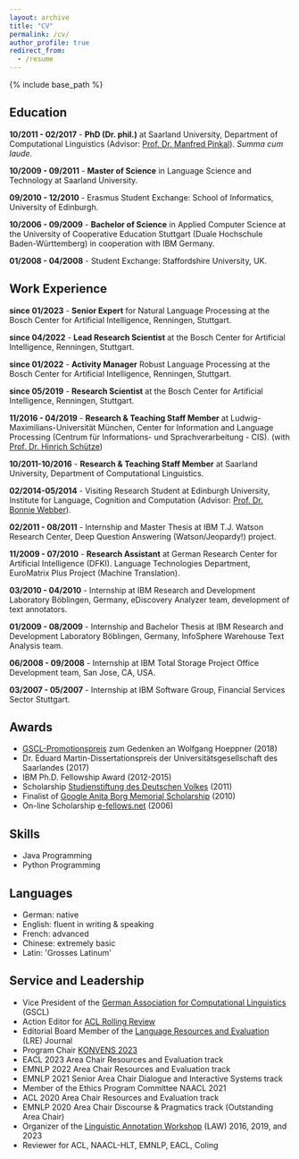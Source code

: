 ```yaml
---
layout: archive
title: "CV"
permalink: /cv/
author_profile: true
redirect_from:
  - /resume
---
```


{% include base_path %}


Education
--------
**10/2011 - 02/2017** -
**PhD (Dr. phil.)** at Saarland University, Department of Computational Linguistics (Advisor: [Prof. Dr. Manfred Pinkal](https://www.coli.uni-saarland.de/~pinkal/en/page.php)). *Summa cum laude.*

**10/2009 - 09/2011** -
**Master of Science** in Language Science and Technology at Saarland University.
 
**09/2010 - 12/2010** -
Erasmus Student Exchange: School of Informatics, University of Edinburgh.

**10/2006 - 09/2009** -
**Bachelor of Science** in Applied Computer Science at the University of Cooperative Education Stuttgart (Duale Hochschule Baden-Württemberg) in cooperation with IBM Germany.

**01/2008 - 04/2008** -
Student Exchange: Staffordshire University, UK.

Work Experience
--------
**since 01/2023** - **Senior Expert** for Natural Language Processing at the Bosch Center for Artificial Intelligence, Renningen, Stuttgart.

**since 04/2022** - **Lead Research Scientist** at the Bosch Center for Artificial Intelligence, Renningen, Stuttgart.

**since 01/2022** -
**Activity Manager** Robust Language Processing at the Bosch Center for Artificial Intelligence, Renningen, Stuttgart.

**since 05/2019** -
**Research Scientist** at the Bosch Center for Artificial Intelligence, Renningen, Stuttgart.

**11/2016 - 04/2019** -
**Research & Teaching Staff Member** at Ludwig-Maximilians-Universität München, Center for Information and Language Processing (Centrum für Informations- und Sprachverarbeitung - CIS). (with [Prof. Dr. Hinrich Schütze](https://www.cis.uni-muenchen.de/schuetze/))

**10/2011-10/2016** -
**Research & Teaching Staff Member** at Saarland University, Department of Computational Linguistics.

**02/2014-05/2014** -
Visiting Research Student at Edinburgh University, Institute for Language, Cognition and Computation (Advisor: [Prof. Dr. Bonnie Webber](https://homepages.inf.ed.ac.uk/bonnie/)).

**02/2011 - 08/2011** -
Internship and Master Thesis at IBM T.J. Watson Research Center, Deep Question Answering (Watson/Jeopardy!) project.

**11/2009 - 07/2010** -
**Research Assistant** at German Research Center for Artificial Intelligence (DFKI). Language Technologies Department, EuroMatrix Plus Project (Machine Translation).

**03/2010 - 04/2010** -
Internship at IBM Research and Development Laboratory Böblingen, Germany, eDiscovery Analyzer team, development of text annotators.

**01/2009 - 08/2009** -
Internship and Bachelor Thesis at IBM Research and Development Laboratory Böblingen, Germany, InfoSphere Warehouse Text Analysis team.

**06/2008 - 09/2008** -
Internship at IBM Total Storage Project Office Development team, San Jose, CA, USA. 

**03/2007 - 05/2007** -
Internship at IBM Software Group, Financial Services Sector Stuttgart.

Awards
--------
* [GSCL-Promotionspreis](https://gscl.org/en/auszeichnungen) zum Gedenken an Wolfgang Hoeppner (2018)
* Dr. Eduard Martin-Dissertationspreis der Universitätsgesellschaft des Saarlandes (2017)
* IBM Ph.D. Fellowship Award (2012-2015)
* Scholarship [Studienstiftung des Deutschen Volkes](https://www.studienstiftung.de/) (2011)
* Finalist of [Google Anita Borg Memorial Scholarship](https://students.googleblog.com/2010/05/introducing-googles-2010-anita-borg.html) (2010)
* On-line Scholarship [e-fellows.net](https://www.e-fellows.net/) (2006)
  
Skills
--------
* Java Programming
* Python Programming

Languages
--------
* German: native
* English: fluent in writing & speaking
* French: advanced
* Chinese: extremely basic
* Latin: 'Grosses Latinum'
  
Service and Leadership
--------
* Vice President of the [German Association for Computational Linguistics](https://gscl.org) (GSCL)
* Action Editor for [ACL Rolling Review](https://aclrollingreview.org/)
* Editorial Board Member of the [Language Resources and Evaluation](https://www.springer.com/journal/10579) (LRE) Journal
* Program Chair [KONVENS 2023](https://www.thi.de/konvens-2023/)
* EACL 2023 Area Chair Resources and Evaluation track
* EMNLP 2022 Area Chair Resources and Evaluation track
* EMNLP 2021 Senior Area Chair Dialogue and Interactive Systems track
* Member of the Ethics Program Committee NAACL 2021
* ACL 2020 Area Chair Resources and Evaluation track
* EMNLP 2020 Area Chair Discourse & Pragmatics track (Outstanding Area Chair)
* Organizer of the [Linguistic Annotation Workshop](https://sigann.github.io/) (LAW) 2016, 2019, and 2023
* Reviewer for ACL, NAACL-HLT, EMNLP, EACL, Coling
